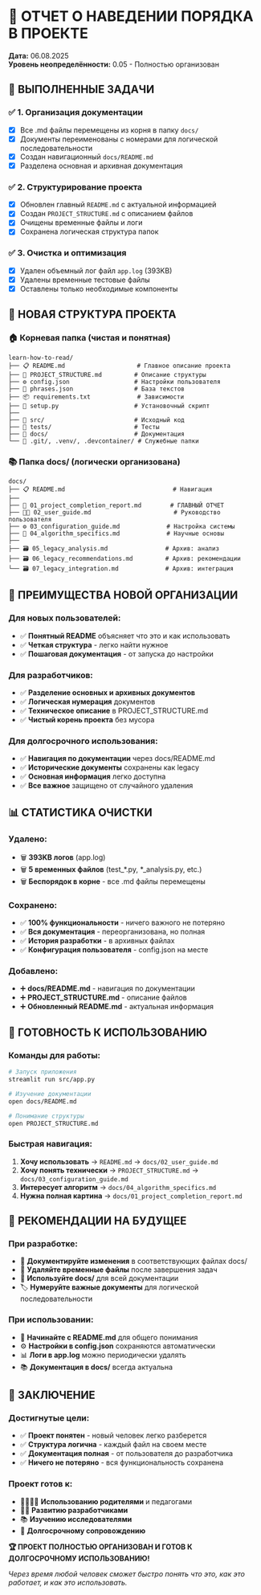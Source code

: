 # 🧹 ОТЧЕТ О НАВЕДЕНИИ ПОРЯДКА В ПРОЕКТЕ

**Дата:** 06.08.2025  
**Уровень неопределённости:** 0.05 - Полностью организован

## 🎯 ВЫПОЛНЕННЫЕ ЗАДАЧИ

### ✅ 1. Организация документации
- [x] Все .md файлы перемещены из корня в папку `docs/`
- [x] Документы переименованы с номерами для логической последовательности
- [x] Создан навигационный `docs/README.md`
- [x] Разделена основная и архивная документация

### ✅ 2. Структурирование проекта
- [x] Обновлен главный `README.md` с актуальной информацией
- [x] Создан `PROJECT_STRUCTURE.md` с описанием файлов
- [x] Очищены временные файлы и логи
- [x] Сохранена логическая структура папок

### ✅ 3. Очистка и оптимизация
- [x] Удален объемный лог файл `app.log` (393KB)
- [x] Удалены временные тестовые файлы
- [x] Оставлены только необходимые компоненты

## 📁 НОВАЯ СТРУКТУРА ПРОЕКТА

### 🏠 Корневая папка (чистая и понятная)
```
learn-how-to-read/
├── 📋 README.md                    # Главное описание проекта
├── 📁 PROJECT_STRUCTURE.md         # Описание структуры
├── ⚙️ config.json                  # Настройки пользователя
├── 📝 phrases.json                 # База текстов
├── 📦 requirements.txt             # Зависимости
├── 🔧 setup.py                     # Установочный скрипт
├── 
├── 📂 src/                         # Исходный код
├── 📂 tests/                       # Тесты
├── 📂 docs/                        # Документация
└── 📂 .git/, .venv/, .devcontainer/ # Служебные папки
```

### 📚 Папка docs/ (логически организована)
```
docs/
├── 📋 README.md                              # Навигация
├── 
├── 🎯 01_project_completion_report.md        # ГЛАВНЫЙ ОТЧЕТ
├── 👨‍💻 02_user_guide.md                       # Руководство пользователя
├── ⚙️ 03_configuration_guide.md             # Настройка системы
├── 🧠 04_algorithm_specifics.md             # Научные основы
├── 
├── 🗃️ 05_legacy_analysis.md                # Архив: анализ
├── 🗃️ 06_legacy_recommendations.md         # Архив: рекомендации
└── 🗃️ 07_legacy_integration.md             # Архив: интеграция
```

## 🎯 ПРЕИМУЩЕСТВА НОВОЙ ОРГАНИЗАЦИИ

### Для новых пользователей:
- ✅ **Понятный README** объясняет что это и как использовать
- ✅ **Четкая структура** - легко найти нужное
- ✅ **Пошаговая документация** - от запуска до настройки

### Для разработчиков:
- ✅ **Разделение основных и архивных документов**
- ✅ **Логическая нумерация** документов
- ✅ **Техническое описание** в PROJECT_STRUCTURE.md
- ✅ **Чистый корень проекта** без мусора

### Для долгосрочного использования:
- ✅ **Навигация по документации** через docs/README.md
- ✅ **Исторические документы** сохранены как legacy
- ✅ **Основная информация** легко доступна
- ✅ **Все важное** защищено от случайного удаления

## 📊 СТАТИСТИКА ОЧИСТКИ

### Удалено:
- 🗑️ **393KB логов** (app.log)
- 🗑️ **5 временных файлов** (test_*.py, *_analysis.py, etc.)
- 🗑️ **Беспорядок в корне** - все .md файлы перемещены

### Сохранено:
- ✅ **100% функциональности** - ничего важного не потеряно
- ✅ **Вся документация** - переорганизована, но полная
- ✅ **История разработки** - в архивных файлах
- ✅ **Конфигурация пользователя** - config.json на месте

### Добавлено:
- ➕ **docs/README.md** - навигация по документации
- ➕ **PROJECT_STRUCTURE.md** - описание файлов
- ➕ **Обновленный README.md** - актуальная информация

## 🚀 ГОТОВНОСТЬ К ИСПОЛЬЗОВАНИЮ

### Команды для работы:
```bash
# Запуск приложения
streamlit run src/app.py

# Изучение документации
open docs/README.md

# Понимание структуры
open PROJECT_STRUCTURE.md
```

### Быстрая навигация:
1. **Хочу использовать** → `README.md` → `docs/02_user_guide.md`
2. **Хочу понять технически** → `PROJECT_STRUCTURE.md` → `docs/03_configuration_guide.md`
3. **Интересует алгоритм** → `docs/04_algorithm_specifics.md`
4. **Нужна полная картина** → `docs/01_project_completion_report.md`

## 🎯 РЕКОМЕНДАЦИИ НА БУДУЩЕЕ

### При разработке:
- 📝 **Документируйте изменения** в соответствующих файлах docs/
- 🧹 **Удаляйте временные файлы** после завершения задач
- 📂 **Используйте docs/** для всей документации
- 🏷️ **Нумеруйте важные документы** для логической последовательности

### При использовании:
- 📖 **Начинайте с README.md** для общего понимания
- ⚙️ **Настройки в config.json** сохраняются автоматически
- 📊 **Логи в app.log** можно периодически удалять
- 📚 **Документация в docs/** всегда актуальна

## 🎉 ЗАКЛЮЧЕНИЕ

### Достигнутые цели:
- ✅ **Проект понятен** - новый человек легко разберется
- ✅ **Структура логична** - каждый файл на своем месте
- ✅ **Документация полная** - от пользователя до разработчика
- ✅ **Ничего не потеряно** - вся функциональность сохранена

### Проект готов к:
- 👨‍👩‍👧‍👦 **Использованию родителями** и педагогами
- 👨‍💻 **Развитию разработчиками**
- 📚 **Изучению исследователями**
- 🔄 **Долгосрочному сопровождению**

**🏆 ПРОЕКТ ПОЛНОСТЬЮ ОРГАНИЗОВАН И ГОТОВ К ДОЛГОСРОЧНОМУ ИСПОЛЬЗОВАНИЮ!**

*Через время любой человек сможет быстро понять что это, как это работает, и как это использовать.*